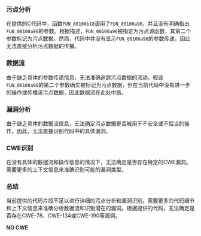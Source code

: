 ### 污点分析

在提供的C代码中，函数`FUN_00100b18`调用了`FUN_00100a96`，并且没有明确指出`FUN_00100a96`的参数。根据描述，`FUN_00100a96`被指定为污点源函数，其第二个参数标记为污点数据。然而，代码中并没有显示`FUN_00100a96`的参数传递，因此无法直接分析污点数据的传播。

### 数据流

由于缺乏具体的参数传递信息，无法准确追踪污点数据的流动。假设`FUN_00100a96`的第二个参数确实被标记为污点数据，但在当前代码中没有进一步的操作或传播该污点数据，因此数据流在此处中断。

### 漏洞分析

由于缺乏具体的数据流信息，无法确定污点数据是否被用于不安全或不恰当的操作。因此，无法直接识别代码中的具体漏洞。

### CWE识别

在没有具体的数据流和操作信息的情况下，无法确定是否存在特定的CWE漏洞。需要更多的上下文信息来准确识别可能的漏洞类型。

### 总结

当前提供的代码片段不足以进行详细的污点分析和漏洞识别。需要更多的代码细节和上下文信息来准确分析数据流和识别潜在的漏洞。根据提供的代码，无法确定是否存在CWE-78、CWE-134或CWE-190等漏洞。

**NO CWE**